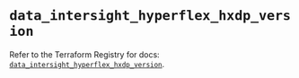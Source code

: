 # `data_intersight_hyperflex_hxdp_version`

Refer to the Terraform Registry for docs: [`data_intersight_hyperflex_hxdp_version`](https://registry.terraform.io/providers/ciscodevnet/intersight/1.0.71/docs/data-sources/hyperflex_hxdp_version).
